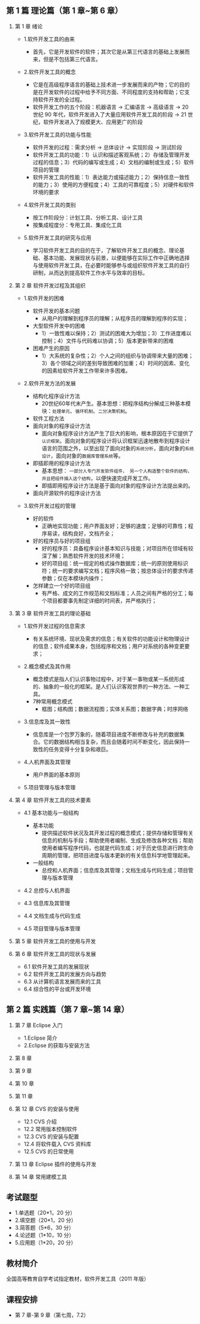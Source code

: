 ## 第 1 篇 理论篇（第 1 章~第 6 章）

1. 第 1 章 绪论

   - 1.软件开发工具的由来

     - 首先，它是开发软件的软件；其次它是从第三代语言的基础上发展而来，但是不包括第三代语言。

   - 2.软件开发工具的概念

     - 它是在高级程序语言的基础上技术进一步发展而来的产物；它的目的是在开发软件的过程中给予不同方面、不同程度的支持和帮助；它支持软件开发的全过程。
     - 软件开发工作的五个阶段：机器语言 -> 汇编语言 -> 高级语言 -> 20 世纪 90 年代，软件开发进入了大量应用软件开发工具的阶段 -> 21 世纪，软件开发进入了规模更大、应用更广的阶段

   - 3.软件开发工具的功能与性能

     - 软件开发的过程：需求分析 -> 总体设计 -> 实现阶段 -> 测试阶段
     - 软件开发工具的功能：1）认识和描述客观系统；2）存储及管理开发过程的信息；3）代码的编写或生成；4）文档的编制或生成；5）软件项目的管理
     - 软件开发工具的性能：1）表达能力或描述能力；2）保持信息一致性的能力；3）使用的方便程度；4）工具的可靠程度；5）对硬件和软件环境的要求

   - 4.软件开发工具的类别

     - 按工作阶段分：计划工具、分析工具、设计工具
     - 按集成程度分：专用工具、集成化工具

   - 5.软件开发工具的研究与应用
     - 学习软件开发工具的目的在于，了解软件开发工具的概念、理论基础、基本功能、发展现状与前景，以便能够在实际工作中正确地选择与使用软件开发工具，在必要时能够参与或组织软件开发工具的自行研制，从而达到提高软件工作水平与效率的目标。

2. 第 2 章 软件开发过程及其组织

   - 1.软件开发的困难

     - 软件开发的基本问题
       - 从用户的理解到程序员的理解；从程序员的理解到程序的实现；
     - 大型软件开发中的困难
       - 1）一致性难以保持；2）测试的困难大为增加；3）工作进度难以控制；4）文件与代码难以协调；5）版本更新带来的困难
     - 困难产生的原因
       - 1）大系统的复杂性；2）个人之间的组织与协调带来大量的困难；3）各个领域之间的差别导致困难的加重；4）时间的因素、变化的因素给软件开发工作带来许多困难。

   - 2.软件开发方法的发展

     - 结构化程序设计方法
        - 20世纪60年代末产生。基本思想：把程序结构分解成三种基本模块：`处理单元`、`循环机制`、`二分决策机制`。
     - 软件工程方法
     - 面向对象的程序设计方法
        - 面向对象程序设计方法产生了巨大的影响，根本原因在于它提供了`认识框架`。面向对象的程序设计将认识框架迅速地散布到程序设计语言的范围之外，以至出现了面向对象的`系统分析`，面向对象的`系统设计`，面向对象的`数据库管理系统`等。
     - 即插即用的程序设计方法
        - 基本思想： `一部分人专门开发软件组件， 另一个人构造整个软件的结构，并且把组件插入这个结构`，以便快速完成开发工作。
        - 即插即用程序设计方法是基于面向对象的程序设计方法提出来的。
     - 面向开源软件的程序设计方法

   - 3.软件开发过程的管理
      - 好的软件
         - 正确地实现功能；用户界面友好；足够的速度；足够的可靠性；程序易读，结构良好，文档齐全；
      - 好的程序员与好的项目组
         - 好的程序员：具备程序设计基本知识与技能；对项目所在领域有较深了解；熟悉软件开发的技术环境；
         - 好的项目组：统一规定的格式操作数据库；统一的原则使用标识符；统一的要求编写文档；程序风格一致；按总体设计的要求传递参数；仅在本模块内操作；
      - 怎样建立一个好的项目组
         - 有严格、成文的工作规范和文档标准；人员之间有严格的分工；每个项目都要事先制定详细的时间表，并严格执行；

3. 第 3 章 软件开发工具的理论基础

   - 1.软件开发过程的信息需求
      - 有关系统环境、现状及需求的信息；有关软件的功能设计和物理设计的信息；软件成果本身，包括程序和文档；用户对系统的各种变更要求；

   - 2.概念模式及其作用
      - 概念模式是指人们认识事物过程中，对于某一事物或某一系统形成的、抽象的一般化的框架。是人们认识客观世界的一种方法、一种工具。
      - 7种常用概念模式
        - 框图；结构图；数据流程图；实体关系图；数据字典；时序网络

   - 3.信息库及其一致性
      - 信息库是一个包罗万象的，随着项目进度不断修改与补充的数据集合。它的数据结构相当复杂，而且会随着时间不断变化，因此保持一致性的任务变得十分复杂和艰巨。

   - 4.人机界面及其管理
      - 用户界面的基本原则

   - 5.项目管理与版本管理

4. 第 4 章 软件开发工具的技术要素
   - 4.1 基本功能与一般结构
      - 基本功能
         - 提供描述软件状况及其开发过程的概念模式；提供存储和管理有关信息的机制与手段；帮助使用者编制、生成及修改各种文档；帮助使用者编写程序代码，也就是代码生成；对于历史信息进行跨生命周期的管理，把项目进度与版本更新的有关信息科学地管理起来。
      - 一般结构
         - 总控和人机界面；信息库及其管理；文档生成与代码生成；项目管理与版本管理

   - 4.2 总控与人机界面
   - 4.3 信息库及其管理
   - 4.4 文档生成与代码生成
   - 4.5 项目管理与版本管理

5. 第 5 章 软件开发工具的使用与开发
6. 第 6 章 软件开发工具的现状与发展
   - 6.1 软件开发工具的发展现状
   - 6.2 软件开发工具的发展方向与趋势
   - 6.3 从计算机语言发展而来的工具
   - 6.4 综合性的平台或开发环境

## 第 2 篇 实践篇（第 7 章~第 14 章）

1. 第 7 章 Eclipse 入门
   - 1.Eclipse 简介
   - 2.Eclipse 的获取与安装方法
2. 第 8 章
3. 第 9 章
4. 第 10 章
5. 第 11 章
6. 第 12 章 CVS 的安装与使用

   - 12.1 CVS 介绍
   - 12.2 常用版本控制软件
   - 12.3 CVS 的安装与配置
   - 12.4 将软件载入 CVS 资料库
   - 12.5 CVS 的日常使用

7. 第 13 章 Eclipse 插件的使用与开发
8. 第 14 章 常用建模工具

## 考试题型

- 1.单选题（20\*1，20 分）
- 2.填空题（20\*1，20 分）
- 3.简答题（5\*6，30 分）
- 4.论述题（1\*10，10 分）
- 5.应用题（1\*20，20 分）

## 教材简介

全国高等教育自学考试指定教材，软件开发工具（2011 年版）

## 课程安排

- 第 7 章-第 9 章（第七周，7.2）
